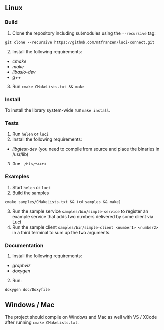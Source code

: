 ## Linux

### Build
1. Clone the repository including submodules using the `--recursive` tag:
```
git clone --recursive https://github.com/mtfranzen/luci-connect.git
```
2. Install the following requirements:
 * *cmake*
 * *make*
 * *libasio-dev*
 * *g++*

3. Run `cmake CMakeLists.txt && make`

### Install

To install the library system-wide run `make install`.

### Tests
1. Run `helen` or `luci`
2. Install the following requirements:
 * *libgtest-dev* (you need to compile from source and place the binaries in /usr/lib)
3. Run `./bin/tests`

### Examples

1. Start `helen` or `luci`
2. Build the samples
```
cmake samples/CMakeLists.txt && (cd samples && make)
```
3. Run the sample service `samples/bin/simple-service` to register an example service that adds two numbers delivered by some client via Luci
4. Run the sample client `samples/bin/simple-client <number1> <number2>` in a third terminal to sum up the two arguments.

### Documentation
1. Install the following requirements:
 * *graphviz*
 * *doxygen*
2. Run:
```
doxygen doc/Doxyfile
```

## Windows / Mac

The project should compile on Windows and Mac as well with VS / XCode after running `cmake CMakeLists.txt`.
